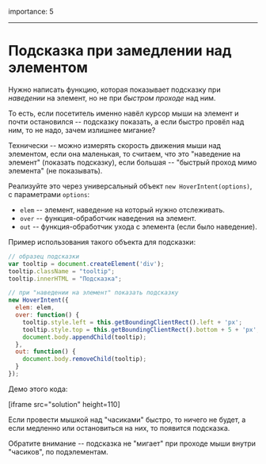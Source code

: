 importance: 5

---

# Подсказка при замедлении над элементом

Нужно написать функцию, которая показывает подсказку при *наведении* на элемент, но не при *быстром проходе* над ним.

То есть, если посетитель именно навёл курсор мыши на элемент и почти остановился -- подсказку показать, а если быстро провёл над ним, то не надо, зачем излишнее мигание?

Технически -- можно измерять скорость движения мыши над элементом, если она маленькая, то считаем, что это "наведение на элемент" (показать подсказку), если большая -- "быстрый проход мимо элемента" (не показывать).

Реализуйте это через универсальный объект `new HoverIntent(options)`, с параметрами `options`:

- `elem` -- элемент, наведение на который нужно отслеживать.
- `over` -- функция-обработчик наведения на элемент.
- `out` -- функция-обработчик ухода с элемента (если было наведение).

Пример использования такого объекта для подсказки:
```js
// образец подсказки
var tooltip = document.createElement('div');
tooltip.className = "tooltip";
tooltip.innerHTML = "Подсказка";

// при "наведении на элемент" показать подсказку
new HoverIntent({
  elem: elem,
  over: function() {
    tooltip.style.left = this.getBoundingClientRect().left + 'px';
    tooltip.style.top = this.getBoundingClientRect().bottom + 5 + 'px';
    document.body.appendChild(tooltip);
  },
  out: function() {
    document.body.removeChild(tooltip);
  }
});
```

Демо этого кода:

[iframe src="solution" height=110]

Если провести мышкой над "часиками" быстро, то ничего не будет, а если медленно или остановиться на них, то появится подсказка.

Обратите внимание -- подсказка не "мигает" при проходе мыши внутри "часиков", по подэлементам.


